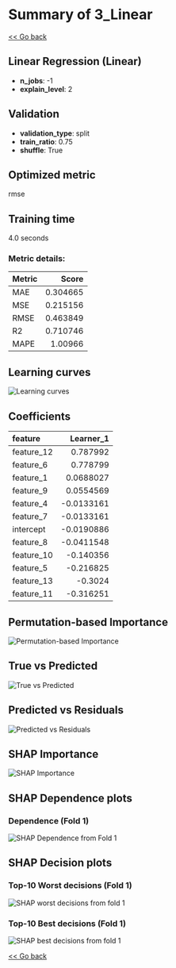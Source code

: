 # Summary of 3_Linear

[<< Go back](../README.md)


## Linear Regression (Linear)
- **n_jobs**: -1
- **explain_level**: 2

## Validation
 - **validation_type**: split
 - **train_ratio**: 0.75
 - **shuffle**: True

## Optimized metric
rmse

## Training time

4.0 seconds

### Metric details:
| Metric   |    Score |
|:---------|---------:|
| MAE      | 0.304665 |
| MSE      | 0.215156 |
| RMSE     | 0.463849 |
| R2       | 0.710746 |
| MAPE     | 1.00966  |



## Learning curves
![Learning curves](learning_curves.png)

## Coefficients
| feature    |   Learner_1 |
|:-----------|------------:|
| feature_12 |   0.787992  |
| feature_6  |   0.778799  |
| feature_1  |   0.0688027 |
| feature_9  |   0.0554569 |
| feature_4  |  -0.0133161 |
| feature_7  |  -0.0133161 |
| intercept  |  -0.0190886 |
| feature_8  |  -0.0411548 |
| feature_10 |  -0.140356  |
| feature_5  |  -0.216825  |
| feature_13 |  -0.3024    |
| feature_11 |  -0.316251  |


## Permutation-based Importance
![Permutation-based Importance](permutation_importance.png)
## True vs Predicted

![True vs Predicted](true_vs_predicted.png)


## Predicted vs Residuals

![Predicted vs Residuals](predicted_vs_residuals.png)



## SHAP Importance
![SHAP Importance](shap_importance.png)

## SHAP Dependence plots

### Dependence (Fold 1)
![SHAP Dependence from Fold 1](learner_fold_0_shap_dependence.png)

## SHAP Decision plots

### Top-10 Worst decisions (Fold 1)
![SHAP worst decisions from fold 1](learner_fold_0_shap_worst_decisions.png)
### Top-10 Best decisions (Fold 1)
![SHAP best decisions from fold 1](learner_fold_0_shap_best_decisions.png)

[<< Go back](../README.md)
